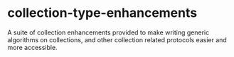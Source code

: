 # collection-type-enhancements
A suite of collection enhancements provided to make writing generic algorithms on collections, and other collection related protocols easier and more accessible.
